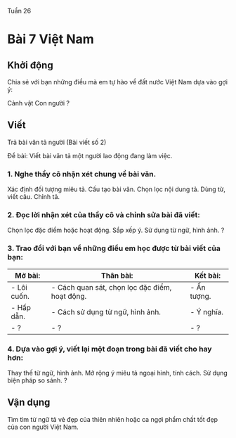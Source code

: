 Tuần 26
# Bài 7 Việt Nam

## Khởi động

Chia sẻ với bạn những điều mà em tự hào về đất nước Việt Nam dựa vào gợi ý:

Cảnh vật
Con người
?

## Viết

Trả bài văn tả người
(Bài viết số 2)

Đề bài: Viết bài văn tả một người lao động đang làm việc.
### 1. Nghe thầy cô nhận xét chung về bài văn.

Xác định đối tượng miêu tả.
Cấu tạo bài văn.
Chọn lọc nội dung tả.
Dùng từ, viết câu.
Chỉnh tả.

### 2. Đọc lời nhận xét của thầy cô và chỉnh sửa bài đã viết:

Chọn lọc đặc điểm
hoặc hoạt động.
Sắp xếp ý.
Sử dụng từ ngữ, hình ảnh.
?

### 3. Trao đổi với bạn về những điều em học được từ bài viết của bạn:

| Mở bài: | Thân bài: | Kết bài: |
|---|---|---|
| - Lôi cuốn. | - Cách quan sát, chọn lọc đặc điểm, hoạt động. | - Ấn tượng. |
| - Hấp dẫn. | - Cách sử dụng từ ngữ, hình ảnh. | - Ý nghĩa. |
| - ? | - ? | - ? |

### 4. Dựa vào gợi ý, viết lại một đoạn trong bài đã viết cho hay hơn:

Thay thế từ ngữ,
hình ảnh.
Mở rộng ý miêu tả
ngoại hình, tính cách.
Sử dụng biện pháp
so sánh.
?

## Vận dụng

Tìm tìm từ ngữ tả vẻ đẹp của thiên nhiên hoặc ca ngợi phẩm chất tốt đẹp của con người Việt Nam.
